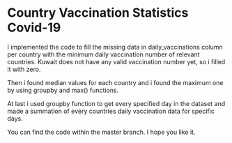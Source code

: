 # Country Vaccination Statistics Covid-19 

I implemented the code to fill the missing data in daily_vaccinations column per country with the minimum daily vaccination number of relevant countries. Kuwait does not have any valid vaccination number yet, so i filled it with zero. 

Then i found median values for each country and i found the maximum one by using groupby and max() functions.

At last i used groupby function to get every specified day in the dataset and made a summation of every countries daily vaccination data for specific days.

You can find the code within the master branch. I hope you like it.
